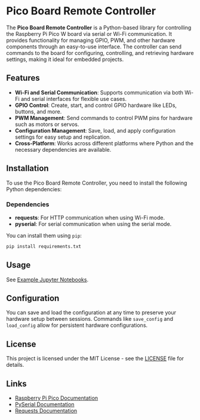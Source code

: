 # Pico Board Remote Controller

The **Pico Board Remote Controller** is a Python-based library for controlling the Raspberry Pi Pico W board via serial or Wi-Fi communication. It provides functionality for managing GPIO, PWM, and other hardware components through an easy-to-use interface. The controller can send commands to the board for configuring, controlling, and retrieving hardware settings, making it ideal for embedded projects.

## Features

- **Wi-Fi and Serial Communication**: Supports communication via both Wi-Fi and serial interfaces for flexible use cases.
- **GPIO Control**: Create, start, and control GPIO hardware like LEDs, buttons, and more.
- **PWM Management**: Send commands to control PWM pins for hardware such as motors or servos.
- **Configuration Management**: Save, load, and apply configuration settings for easy setup and replication.
- **Cross-Platform**: Works across different platforms where Python and the necessary dependencies are available.

## Installation

To use the Pico Board Remote Controller, you need to install the following Python dependencies:

### Dependencies

- **requests**: For HTTP communication when using Wi-Fi mode.
- **pyserial**: For serial communication when using the serial mode.

You can install them using `pip`:

```bash
pip install requirements.txt
```

## Usage
See [Example Jupyter Notebooks](https://github.com/jaca230/RP_pico_W_board_remote_controller/tree/main/examples).


## Configuration

You can save and load the configuration at any time to preserve your hardware setup between sessions. Commands like `save_config` and `load_config` allow for persistent hardware configurations.

## License

This project is licensed under the MIT License - see the [LICENSE](LICENSE) file for details.

## Links
- [Raspberry Pi Pico Documentation](https://www.raspberrypi.org/documentation/pico/)
- [PySerial Documentation](https://pythonhosted.org/pyserial/)
- [Requests Documentation](https://requests.readthedocs.io/en/latest/)